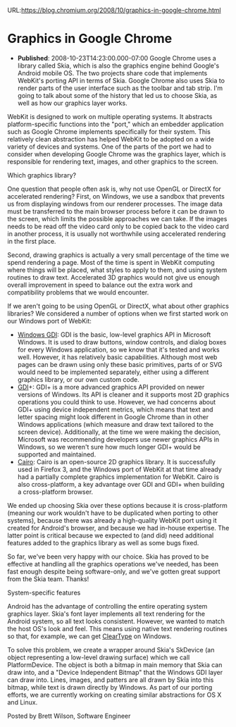 URL:https://blog.chromium.org/2008/10/graphics-in-google-chrome.html
# Graphics in Google Chrome
- **Published**: 2008-10-23T14:23:00.000-07:00
Google Chrome uses a library called Skia, which is also the graphics engine behind Google's Android mobile OS. The two projects share code that implements WebKit's porting API in terms of Skia. Google Chrome also uses Skia to render parts of the user interface such as the toolbar and tab strip. I'm going to talk about some of the history that led us to choose Skia, as well as how our graphics layer works.

WebKit is designed to work on multiple operating systems. It abstracts platform-specific functions into the "port," which an embedder application such as Google Chrome implements specifically for their system. This relatively clean abstraction has helped WebKit to be adopted on a wide variety of devices and systems. One of the parts of the port we had to consider when developing Google Chrome was the graphics layer, which is responsible for rendering text, images, and other graphics to the screen.

Which graphics library?

One question that people often ask is, why not use OpenGL or DirectX for accelerated rendering? First, on Windows, we use a sandbox that prevents us from displaying windows from our renderer processes. The image data must be transferred to the main browser process before it can be drawn to the screen, which limits the possible approaches we can take. If the images needs to be read off the video card only to be copied back to the video card in another process, it is usually not worthwhile using accelerated rendering in the first place.

Second, drawing graphics is actually a very small percentage of the time we spend rendering a page. Most of the time is spent in WebKit computing where things will be placed, what styles to apply to them, and using system routines to draw text. Accelerated 3D graphics would not give us enough overall improvement in speed to balance out the extra work and compatibility problems that we would encounter.

If we aren't going to be using OpenGL or DirectX, what about other graphics libraries? We considered a number of options when we first started work on our Windows port of WebKit:

* [Windows GDI](http://msdn.microsoft.com/en-us/library/ms536795(VS.85).aspx): GDI is the basic, low-level graphics API in Microsoft Windows. It is used to draw buttons, window controls, and dialog boxes for every Windows application, so we know that it's tested and works well. However, it has relatively basic capabilities. Although most web pages can be drawn using only these basic primitives, parts of <canvas> or SVG would need to be implemented separately, either using a different graphics library, or our own custom code.
* [GDI](http://msdn.microsoft.com/en-us/library/ms533798(VS.85).aspx)+: GDI+ is a more advanced graphics API provided on newer versions of Windows. Its API is cleaner and it supports most 2D graphics operations you could think to use. However, we had concerns about GDI+ using device independent metrics, which means that text and letter spacing might look different in Google Chrome than in other Windows applications (which measure and draw text tailored to the screen device). Additionally, at the time we were making the decision, Microsoft was recommending developers use newer graphics APIs in Windows, so we weren't sure how much longer GDI+ would be supported and maintained.
* [Cairo](http://www.cairographics.org/): Cairo is an open-source 2D graphics library. It is successfully used in Firefox 3, and the Windows port of WebKit at that time already had a partially complete graphics implementation for WebKit. Cairo is also cross-platform, a key advantage over GDI and GDI+ when building a cross-platform browser.

We ended up choosing Skia over these options because it is cross-platform (meaning our work wouldn't have to be duplicated when porting to other systems), because there was already a high-quality WebKit port using it created for Android's browser, and because we had in-house expertise. The latter point is critical because we expected to (and did) need additional features added to the graphics library as well as some bugs fixed.

So far, we've been very happy with our choice. Skia has proved to be effective at handling all the graphics operations we've needed, has been fast enough despite being software-only, and we've gotten great support from the Skia team. Thanks!

System-specific features

Android has the advantage of controlling the entire operating system graphics layer. Skia's font layer implements all text rendering for the Android system, so all text looks consistent. However, we wanted to match the host OS's look and feel. This means using native text rendering routines so that, for example, we can get [ClearType](http://www.microsoft.com/typography/whatiscleartype.mspx) on Windows.

To solve this problem, we create a wrapper around Skia's SkDevice (an object representing a low-level drawing surface) which we call PlatformDevice. The object is both a bitmap in main memory that Skia can draw into, and a "Device Independent Bitmap" that the Windows GDI layer can draw into. Lines, images, and patters are all drawn by Skia into this bitmap, while text is drawn directly by Windows. As part of our porting efforts, we are currently working on creating similar abstractions for OS X and Linux.

Posted by Brett Wilson, Software Engineer